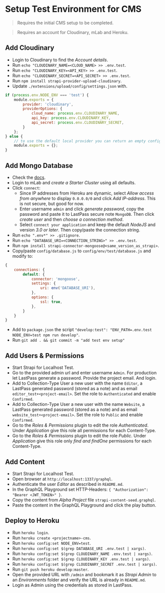 # Setup Test Environment for CMS

> Requires the initial CMS setup to be completed.

> Requires an account for Cloudinary, mLab and Heroku.

## Add Cloudinary

- Login to Cloudinary to find the *Account details*.
- Run `echo "CLOUDINARY_NAME=<CLOUD_NAME> >> .env.test`.
- Run `echo "CLOUDINARY_KEY=<API_KEY> >> .env.test`.
- Run `echo "CLOUDINARY_SECRET=<API_SECRET> >> .env.test`.
- Run `npm install strapi-provider-upload-cloudinary`.
- Update `./extensions/upload/config/settings.json` with.
```javascript
if (process.env.NODE_ENV === 'test') {
    module.exports = {
        provider: 'cloudinary',
        providerOptions: {
            cloud_name: process.env.CLOUDINARY_NAME,
            api_key: process.env.CLOUDINARY_KEY,
            api_secret: process.env.CLOUDINARY_SECRET,
        }
    };
} else {
    // to use the default local provider you can return an empty configuration
    module.exports = {};
}
```

## Add Mongo Database

- Check the [docs](https://strapi.io/documentation/v3.x/guides/databases.html#mongodb-installation).
- Login to mLab and *create a Starter Cluster* using all defaults.
- Click `connect`:
    - Since IP addresses from Heroku are dynamic, select *Allow access from anywhere* to display `0.0.0.0/0` and click *Add IP-address*. This is not secure, but good for now.
    - Enter username `admin` and click *generate password*, copy the password and paste it to LastPass secure note `MongoDB`. Then click *create user* and then *choose a connection method*.
    - Select `connect your application` and keep the default *NodeJS* and version *3.0 or later*. Then copy/paste the connection string.
- Run `echo ".env*" >> .gitignore`.
- Run `echo "DATABASE_URI=<CONNECTION_STRING>" >> .env.test`.
- Run `npm install strapi-connector-mongoose@<same_version_as_strapi>`.
- Copy/paste `config/database.js` to `config/env/test/database.js` and modify to:
```javascript
{
    connections: {
        default: {
            connector: 'mongoose',
            settings: {
                uri: env('DATABASE_URI'),
            },
            options: {
                ssl: true,
            },
        }
    }
}
```
- Add to `package.json` the script `"develop:test": "ENV_PATH=.env.test NODE_ENV=test npm run develop"`.
- Run `git add . && git commit -m "add test env setup"`

## Add Users & Permissions

- Start Strapi for Localhost Test.
- Go to the provided admin url and enter username `Admin`. For production let LastPass generate a password. Provide the project email. And login.
- Add to Collection-Type User a new user with the name `Editor`, a LastPass generated password (stored as a note) and as email `editor_test+<project-email>`. Set the role to `Authenticated` and enable `Confirmed`.
- Add to Collection-Type User a new user with the name `Website`, a LastPass generated password (stored as a note) and as email `website_test+<project-email>`. Set the role to `Public` and enable `Confirmed`.
- Go to the *Roles & Permissions* plugin to edit the role *Authenticated*. Under *Application* give this role all permissions for each Content-Type.
- Go to the *Roles & Permissions* plugin to edit the role *Public*. Under *Application* give this role only *find and findOne* permissions for each Content-Type.

## Add Content

- Start Strapi for Localhost Test.
- Open browser at `http://localhost:1337/graphql`.
- Authenticate the user *Editor* as described in `README.md`.
- In the GraphQL Playground set HTTP-Headers: `{ "Authorization": "Bearer <JWT_TOKEN>" }`.
- Copy the content from *Alpha Project* file `strapi-content-seed.graphql`.
- Paste the content in the GraphQL Playground and click the play button.

## Deploy to Heroku

- Run `heroku login`.
- Run `heroku create <projectname>-cms`.
- Run `heroku config:set NODE_ENV=test`.
- Run `heroku config:set $(grep DATABASE_URI .env.test | xargs)`.
- Run `heroku config:set $(grep CLOUDINARY_NAME .env.test | xargs)`.
- Run `heroku config:set $(grep CLOUDINARY_KEY .env.test | xargs)`.
- Run `heroku config:set $(grep CLOUDINARY_SECRET .env.test | xargs)`.
- Run `git push heroku develop:master`.
- Open the provided URL with `/admin` and bookmark it as *Strapi Admin* to an *Environments* folder and verify the URL is already in `README.md`.
- Login as Admin using the credentials as stored in LastPass.
